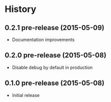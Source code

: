 
# History

## 0.2.1 pre-release (2015-05-09)

  * Documentation improvements

## 0.2.0 pre-release (2015-05-08)

  * Disable debug by default in production

## 0.1.0 pre-release (2015-05-08)

  * Initial release
